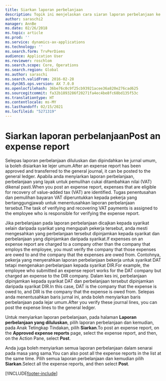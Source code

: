 ```yaml
---
title: Siarkan laporan perbelanjaan
description: Topik ini menjelaskan cara siaran laporan perbelanjaan ke lejar umum.
author: saraschi2
manager: AnnBe
ms.date: 02/26/2018
ms.topic: article
ms.prod: ''
ms.service: dynamics-ax-applications
ms.technology: ''
ms.search.form: TrvPerDiems
audience: Application User
ms.reviewer: roschlom
ms.search.scope: Core, Operations
ms.search.region: Global
ms.author: saraschi
ms.search.validFrom: 2016-02-28
ms.dyn365.ops.version: AX 7.0.0
ms.openlocfilehash: 36be76c0c9f25cb93921acee36a820e276cad625
ms.sourcegitcommit: fa32b1893286f20271fa4ec4be8fc68bd135f53c
ms.translationtype: HT
ms.contentlocale: ms-MY
ms.lasthandoff: 02/15/2021
ms.locfileid: "5271319"
---
```

# <a name="post-an-expense-report"></a><span data-ttu-id="b0c3f-103">Siarkan laporan perbelanjaan</span><span class="sxs-lookup"><span data-stu-id="b0c3f-103">Post an expense report</span></span>

<span data-ttu-id="b0c3f-104">Selepas laporan perbelanjaan diluluskan dan dipindahkan ke jurnal umum, ia boleh disiarkan ke lejer umum.</span><span class="sxs-lookup"><span data-stu-id="b0c3f-104">After an expense report has been approved and transferred to the general journal, it can be posted to the general ledger.</span></span> <span data-ttu-id="b0c3f-105">Apabila anda menyiarkan laporan perbelanjaan, perbelanjaan yang layak untuk pemulihan cukai ditambahkan nilai (VAT) dikenal pasti.</span><span class="sxs-lookup"><span data-stu-id="b0c3f-105">When you post an expense report, expenses that are eligible for recovery of value-added tax (VAT) are identified.</span></span> <span data-ttu-id="b0c3f-106">Tugas penentusahan dan pemulihan bayaran VAT diperuntukkan kepada pekerja yang bertanggungjawab untuk menentusahkan laporan perbelanjaan tersebut.</span><span class="sxs-lookup"><span data-stu-id="b0c3f-106">The task of verifying and recovering VAT payments is assigned to the employee who is responsible for verifying the expense report.</span></span>

<span data-ttu-id="b0c3f-107">Jika perbelanjaan pada laporan perbelanjaan dicajkan kepada syarikat selain daripada syarikat yang mengupah pekerja tersebut, anda mesti mengesahkan yang perbelanjaan tersebut dipinjamkan kepada syarikat dan perbelanjaan yang dipinjamkan daripada syarikat.</span><span class="sxs-lookup"><span data-stu-id="b0c3f-107">If expenses on an expense report are charged to a company other than the company that employs the employee, you must verify the company that those expenses are owed to and the company that the expenses are owed from.</span></span> <span data-ttu-id="b0c3f-108">Contohnya, pekerja yang menyerahkan laporan perbelanjaan bekerja untuk syarikat DAT tetapi mengenakan perbelanjaan kepada syarikat DIR.</span><span class="sxs-lookup"><span data-stu-id="b0c3f-108">For example, the employee who submitted an expense report works for the DAT company but charged an expense to the DIR company.</span></span> <span data-ttu-id="b0c3f-109">Dalam kes ini, perbelanjaan dipinjamkan kepada syarikat DAT dan perbelanjaan tersebut dipinjamkan daripada syarikat DIR.</span><span class="sxs-lookup"><span data-stu-id="b0c3f-109">In this case, DAT is the company that the expense is owed to, and DIR is the company that the expense is owed from.</span></span> <span data-ttu-id="b0c3f-110">Selepas anda menentusahkan baris jurnal ini, anda boleh menyiarkan baris perbelanjaan pada lejar umum.</span><span class="sxs-lookup"><span data-stu-id="b0c3f-110">After you verify these journal lines, you can post the expense lines to the general ledger.</span></span>

<span data-ttu-id="b0c3f-111">Untuk menyiarkan laporan perbelanjaan, pada halaman **Laporan perbelanjaan yang diluluskan**, pilih laporan perbelanjaan dan kemudian, pada Anak Tetingkap Tindakan, pilih **Siarkan**.</span><span class="sxs-lookup"><span data-stu-id="b0c3f-111">To post an expense report, on the **Approved expense reports** page, select the expense report, and then, on the Action Pane, select **Post**.</span></span>

<span data-ttu-id="b0c3f-112">Anda juga boleh menyiarkan semua laporan perbelanjaan dalam senarai pada masa yang sama.</span><span class="sxs-lookup"><span data-stu-id="b0c3f-112">You can also post all the expense reports in the list at the same time.</span></span> <span data-ttu-id="b0c3f-113">Pilih semua laporan perbelanjaan dan kemudian pilih **Siarkan**.</span><span class="sxs-lookup"><span data-stu-id="b0c3f-113">Select all the expense reports, and then select **Post**.</span></span>


[!INCLUDE[footer-include](../includes/footer-banner.md)]